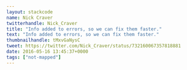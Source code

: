 ```yaml
---
layout: stackcode
name: Nick Craver
twitterhandle: Nick_Craver
title: "Info added to errors, so we can fix them faster."
text: "Info added to errors, so we can fix them faster."
thumbnailhandle: tMxvGaNysC
tweet: https://twitter.com/Nick_Craver/status/732160067357818881
date: 2016-05-16 13:45:37+0000
tags: ["not-mapped"]
---
```

